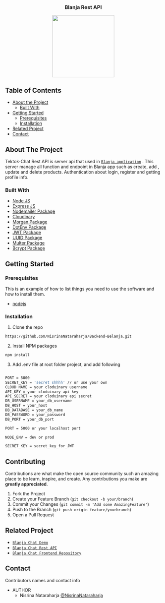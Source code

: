 <br />
<p align="center">

  <h3 align="center">Blanja Rest API</h3>
  <p align="center">
    <image align="center" width="200" src='' />
  </p>


<!-- TABLE OF CONTENTS -->
## Table of Contents

* [About the Project](#about-the-project)
  * [Built With](#built-with)
* [Getting Started](#getting-started)
  * [Prerequisites](#prerequisites)
  * [Installation](#installation)
* [Related Project](#related-project)
* [Contact](#contact)



<!-- ABOUT THE PROJECT -->
## About The Project

Tektok-Chat Rest API is server api that used in [`Blanja application`](https://my-belanja.netlify.app) . This server manage all function and endpoint in Blanja app such as create, add , update and delete products. Authentication about login, register and getting profile info.


### Built With

* [Node JS](https://nodejs.org/en/docs/)
* [Express JS](https://expressjs.com/)
* [Nodemailer Package](https://www.npmjs.com/package/nodemailer)
* [Cloudinary](https://cloudinary.com/)
* [Morgan Package](https://www.npmjs.com/package/morgan)
* [DotEnv Package](https://www.npmjs.com/package/dotenv)
* [JWT Package](https://www.npmjs.com/package/jsonwebtoken)
* [UUID Package](https://www.npmjs.com/package/uuid)
* [Multer Package](https://www.npmjs.com/package/multer)
* [Bcrypt Package](https://www.npmjs.com/package/bcrypt)

<!-- GETTING STARTED -->
## Getting Started

### Prerequisites

This is an example of how to list things you need to use the software and how to install them.

* [nodejs](https://nodejs.org/en/download/)

### Installation

1. Clone the repo
```sh
https://github.com/NisrinaNataraharja/Backend-Belanja.git
```
2. Install NPM packages
```sh
npm install
```
3. Add .env file at root folder project, and add following
```sh

PORT = 5000
SECRET_KEY = 'secret shhhh' // or use your own
CLOUD_NAME = your cloduinary username
API_KEY = your cloduinary api key
API_SECRET = your cloduinary api secret
DB_USERNAME = your_db_username
DB_HOST = your_host
DB_DATABASE = your_db_name
DB_PASSWORD = your_password
DB_PORT = your_db_port

PORT = 5000 or your localhost port

NODE_ENV = dev or prod

SECRET_KEY = secret_key_for_JWT


```


<!-- CONTRIBUTING -->
## Contributing

Contributions are what make the open source community such an amazing place to be learn, inspire, and create. Any contributions you make are **greatly appreciated**.

1. Fork the Project
2. Create your Feature Branch (`git checkout -b your/branch`)
3. Commit your Changes (`git commit -m 'Add some AmazingFeature'`)
4. Push to the Branch (`git push origin feature/yourbranch`)
5. Open a Pull Request



<!-- RELATED PROJECT -->
## Related Project
* [`Blanja Chat Demo`](https://my-belanja.netlify.app)
* [`Blanja Chat Rest API`](https://belanja-belanja.herokuapp.com)
* [`Blanja Chat Frontend Repository`](https://github.com/NisrinaNataraharja/react-Belanja)


<!-- CONTACT -->
## Contact

Contributors names and contact info

* AUTHOR
  * Nisrina Nataraharja [@NisrinaNataraharja](https://github.com/NisrinaNataraharja)
